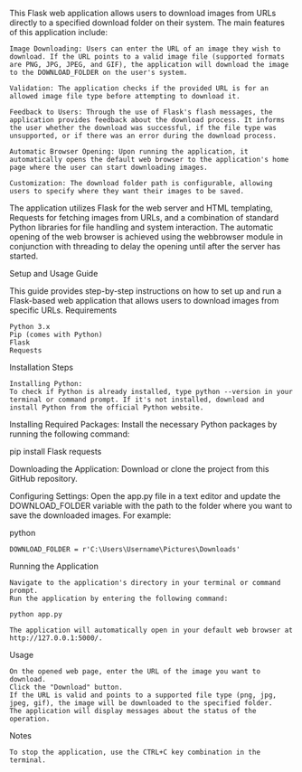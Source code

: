 This Flask web application allows users to download images from URLs directly to a specified download folder on their system. The main features of this application include:

    Image Downloading: Users can enter the URL of an image they wish to download. If the URL points to a valid image file (supported formats are PNG, JPG, JPEG, and GIF), the application will download the image to the DOWNLOAD_FOLDER on the user's system.

    Validation: The application checks if the provided URL is for an allowed image file type before attempting to download it.

    Feedback to Users: Through the use of Flask's flash messages, the application provides feedback about the download process. It informs the user whether the download was successful, if the file type was unsupported, or if there was an error during the download process.

    Automatic Browser Opening: Upon running the application, it automatically opens the default web browser to the application's home page where the user can start downloading images.

    Customization: The download folder path is configurable, allowing users to specify where they want their images to be saved.

The application utilizes Flask for the web server and HTML templating, Requests for fetching images from URLs, and a combination of standard Python libraries for file handling and system interaction. The automatic opening of the web browser is achieved using the webbrowser module in conjunction with threading to delay the opening until after the server has started.

Setup and Usage Guide

This guide provides step-by-step instructions on how to set up and run a Flask-based web application that allows users to download images from specific URLs.
Requirements

    Python 3.x
    Pip (comes with Python)
    Flask
    Requests

Installation Steps

    Installing Python:
    To check if Python is already installed, type python --version in your terminal or command prompt. If it's not installed, download and install Python from the official Python website.

Installing Required Packages:
Install the necessary Python packages by running the following command:

pip install Flask requests

Downloading the Application:
Download or clone the project from this GitHub repository.

Configuring Settings:
Open the app.py file in a text editor and update the DOWNLOAD_FOLDER variable with the path to the folder where you want to save the downloaded images. For example:

python

    DOWNLOAD_FOLDER = r'C:\Users\Username\Pictures\Downloads'

Running the Application

    Navigate to the application's directory in your terminal or command prompt.
    Run the application by entering the following command:

    python app.py

    The application will automatically open in your default web browser at http://127.0.0.1:5000/.

Usage

    On the opened web page, enter the URL of the image you want to download.
    Click the "Download" button.
    If the URL is valid and points to a supported file type (png, jpg, jpeg, gif), the image will be downloaded to the specified folder.
    The application will display messages about the status of the operation.

Notes

    To stop the application, use the CTRL+C key combination in the terminal.

